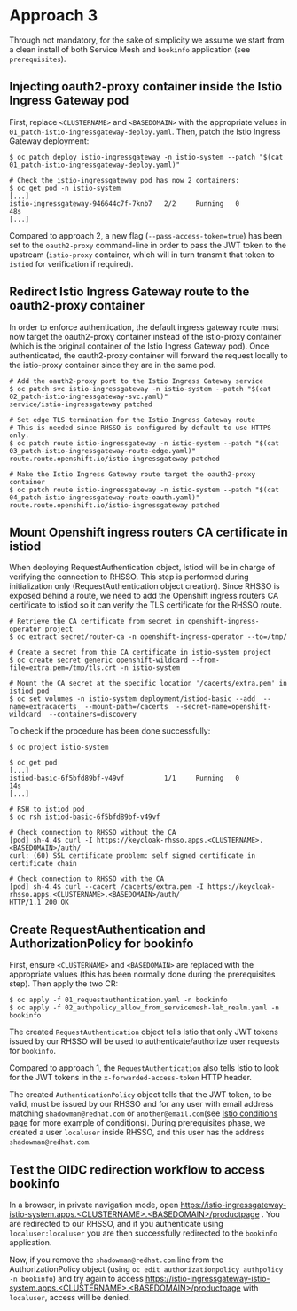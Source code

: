 # Approach 3

Through not mandatory, for the sake of simplicity we assume we start from a clean install of both Service Mesh and `bookinfo` application (see `prerequisites`).

## Injecting oauth2-proxy container inside the Istio Ingress Gateway pod
First, replace `<CLUSTERNAME>` and `<BASEDOMAIN>` with the appropriate values in `01_patch-istio-ingressgateway-deploy.yaml`.
Then, patch the Istio Ingress Gateway deployment:
```
$ oc patch deploy istio-ingressgateway -n istio-system --patch "$(cat 01_patch-istio-ingressgateway-deploy.yaml)"

# Check the istio-ingressgateway pod has now 2 containers:
$ oc get pod -n istio-system
[...]
istio-ingressgateway-946644c7f-7knb7   2/2     Running   0          48s
[...]
```

Compared to approach 2, a new flag (`--pass-access-token=true`) has been set to the `oauth2-proxy` command-line in order to pass the JWT token to the upstream (`istio-proxy` container, which will in turn transmit that token to `istiod` for verification if required).

## Redirect Istio Ingress Gateway route to the oauth2-proxy container
In order to enforce authentication, the default ingress gateway route must now target the oauth2-proxy container instead of the istio-proxy container (which is the original container of the Istio Ingress Gateway pod). Once authenticated, the oauth2-proxy container will forward the request locally to the istio-proxy container since they are in the same pod.

```
# Add the oauth2-proxy port to the Istio Ingress Gateway service
$ oc patch svc istio-ingressgateway -n istio-system --patch "$(cat 02_patch-istio-ingressgateway-svc.yaml)" 
service/istio-ingressgateway patched

# Set edge TLS termination for the Istio Ingress Gateway route
# This is needed since RHSSO is configured by default to use HTTPS only.
$ oc patch route istio-ingressgateway -n istio-system --patch "$(cat 03_patch-istio-ingressgateway-route-edge.yaml)" 
route.route.openshift.io/istio-ingressgateway patched

# Make the Istio Ingress Gateway route target the oauth2-proxy container
$ oc patch route istio-ingressgateway -n istio-system --patch "$(cat 04_patch-istio-ingressgateway-route-oauth.yaml)" 
route.route.openshift.io/istio-ingressgateway patched
```

## Mount Openshift ingress routers CA certificate in istiod
When deploying RequestAuthentication object, Istiod will be in charge of verifying the connection to RHSSO. This step is performed during initialization only (RequestAuthentication object creation). Since RHSSO is exposed behind a route, we need to add the Openshift ingress routers CA certificate to istiod so it can verify the TLS certificate for the RHSSO route.

```
# Retrieve the CA certificate from secret in openshift-ingress-operator project 
$ oc extract secret/router-ca -n openshift-ingress-operator --to=/tmp/

# Create a secret from thie CA certificate in istio-system project
$ oc create secret generic openshift-wildcard --from-file=extra.pem=/tmp/tls.crt -n istio-system

# Mount the CA secret at the specific location '/cacerts/extra.pem' in istiod pod
$ oc set volumes -n istio-system deployment/istiod-basic --add  --name=extracacerts  --mount-path=/cacerts  --secret-name=openshift-wildcard  --containers=discovery
```

To check if the procedure has been done successfully:
```
$ oc project istio-system

$ oc get pod
[...]
istiod-basic-6f5bfd89bf-v49vf          1/1     Running   0          14s
[...]

# RSH to istiod pod
$ oc rsh istiod-basic-6f5bfd89bf-v49vf 

# Check connection to RHSSO without the CA
[pod] sh-4.4$ curl -I https://keycloak-rhsso.apps.<CLUSTERNAME>.<BASEDOMAIN>/auth/
curl: (60) SSL certificate problem: self signed certificate in certificate chain

# Check connection to RHSSO with the CA
[pod] sh-4.4$ curl --cacert /cacerts/extra.pem -I https://keycloak-rhsso.apps.<CLUSTERNAME>.<BASEDOMAIN>/auth/
HTTP/1.1 200 OK
```

## Create RequestAuthentication and AuthorizationPolicy for bookinfo

First, ensure `<CLUSTERNAME>` and `<BASEDOMAIN>` are replaced with the appropriate values (this has been normally done during the prerequisites step). Then apply the two CR:
```
$ oc apply -f 01_requestauthentication.yaml -n bookinfo
$ oc apply -f 02_authpolicy_allow_from_servicemesh-lab_realm.yaml -n bookinfo 
```

The created `RequestAuthentication` object tells Istio that only JWT tokens issued by our RHSSO will be used to authenticate/authorize user requests for `bookinfo`.

Compared to approach 1, the `RequestAuthentication` also tells Istio to look for the JWT tokens in the `x-forwarded-access-token` HTTP header.

The created `AuthenticationPolicy` object tells that the JWT token, to be valid, must be issued by our RHSSO and for any user with email address matching `shadowman@redhat.com` or `another@email.com`(see [Istio conditions page](https://istio.io/latest/docs/reference/config/security/conditions/) for more example of conditions). During prerequisites phase, we created a user `localuser` inside RHSSO, and this user has the address `shadowman@redhat.com`.


## Test the OIDC redirection workflow to access bookinfo
In a browser, in private navigation mode, open https://istio-ingressgateway-istio-system.apps.<CLUSTERNAME>.<BASEDOMAIN>/productpage .
You are redirected to our RHSSO, and if you authenticate using `localuser:localuser` you are then successfully redirected to the `bookinfo` application.

Now, if you remove the `shadowman@redhat.com` line from the AuthorizationPolicy object (using `oc edit authorizationpolicy authpolicy -n bookinfo`) and try again to access https://istio-ingressgateway-istio-system.apps.<CLUSTERNAME>.<BASEDOMAIN>/productpage with `localuser`, access will be denied.
